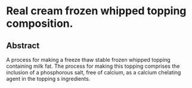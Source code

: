 # Real cream frozen whipped topping composition.

## Abstract
A process for making a freeze thaw stable frozen whipped topping containing milk fat. The process for making this topping comprises the inclusion of a phosphorous salt, free of calcium, as a calcium chelating agent in the topping s ingredients.